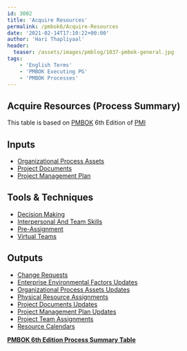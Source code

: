 ```yaml
---
id: 3002    
title: 'Acquire Resources'
permalink: /pmbok6/Acquire-Resources
date: '2021-02-14T17:10:22+00:00'
author: 'Hari Thapliyaal'
header:
  teaser: /assets/images/pmblog/1037-pmbok-general.jpg
tags:
    - 'English Terms'
    - 'PMBOK Executing PG'
    - 'PMBOK Processes'
---
```


## Acquire Resources (Process Summary)

This table is based on [PMBOK](https://www.pmi.org/pmbok-guide-standards) 6th Edition of [PMI](https://www.pmi.org)

## **Inputs**

- [Organizational Process Assets](/pmbok6/organizational-process-assets)
- [Project Documents](/pmbok6/project-documents)
- [Project Management Plan](/pmbok6/project-management-plan)

## **Tools &amp; Techniques**

- [Decision Making](/pmbok6/decision-making)
- [Interpersonal And Team Skills](/pmbok6/interpersonal-and-team-skills)
- [Pre-Assignment](/pmbok6/pre-assignment)
- [Virtual Teams](/pmbok6/virtual-teams)

## **Outputs**

- [Change Requests](/pmbok6/change-requests)
- [Enterprise Environmental Factors Updates](/pmbok6/enterprise-environmental-factors-updates)
- [Organizational Process Assets Updates](/pmbok6/organizational-process-assets-updates)
- [Physical Resource Assignments](/pmbok6/physical-resource-assignments)
- [Project Documents Updates](/pmbok6/project-documents-updates)
- [Project Management Plan Updates](/pmbok6/project-management-plan-updates)
- [Project Team Assignments](/pmbok6/project-team-assignments)
- [Resource Calendars](/pmbok6/resource-calendars)

**[PMBOK 6th Edition Process Summary Table](process-groups-and-processes-in-pmbok6/)**

